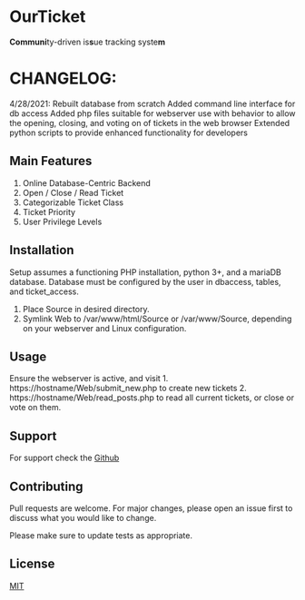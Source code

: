 # OurTicket
**Communi**ty-driven is**s**ue tracking syste**m**

# CHANGELOG:
4/28/2021:
	Rebuilt database from scratch
	Added command line interface for db access
	Added php files suitable for webserver use with behavior to allow the opening, closing, and voting on of tickets in the web browser
	Extended python scripts to provide enhanced functionality for developers

## Main Features

1. Online Database-Centric Backend
2. Open / Close / Read Ticket
3. Categorizable Ticket Class
4. Ticket Priority
5. User Privilege Levels

## Installation
Setup assumes a functioning PHP installation, python 3+, and a mariaDB database.
Database must be configured by the user in dbaccess, tables, and ticket_access.

1. Place Source in desired directory.
2. Symlink Web to /var/www/html/Source or /var/www/Source, depending on your webserver and Linux configuration.


## Usage
Ensure the webserver is active, and visit 
	1. https://hostname/Web/submit_new.php to create new tickets
	2. https://hostname/Web/read_posts.php to read all current tickets, or close or vote on them.

## Support
For support check the [Github](https://github.com/baileycarothers/OurTicket)

## Contributing
Pull requests are welcome. For major changes, please open an issue first to discuss what you would like to change.

Please make sure to update tests as appropriate.

## License
[MIT](https://choosealicense.com/licenses/mit/)
